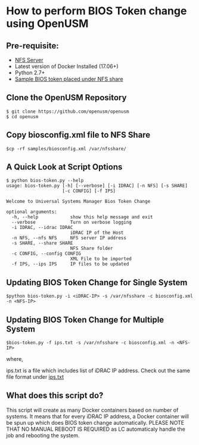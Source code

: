 # How to perform BIOS Token change using OpenUSM

## Pre-requisite:

- [NFS Server](../docs/nfs-setup.md)
- Latest version of Docker Installed (17.06+)
- Python 2.7+ 
- [Sample BIOS token placed under NFS share](../samples/biosconfig.xml)


## Clone the OpenUSM Repository


```
$ git clone https://github.com/openusm/openusm
$ cd openusm
```

## Copy biosconfig.xml file to NFS Share

```
$cp -rf samples/biosconfig.xml /var/nfsshare/
```

## A Quick Look at Script Options

```
$ python bios-token.py --help
usage: bios-token.py [-h] [--verbose] [-i IDRAC] [-n NFS] [-s SHARE]
                     [-c CONFIG] [-f IPS]

Welcome to Universal Systems Manager Bios Token Change

optional arguments:
  -h, --help            show this help message and exit
  --verbose             Turn on verbose logging
  -i IDRAC, --idrac IDRAC
                        iDRAC IP of the Host
  -n NFS, --nfs NFS     NFS server IP address
  -s SHARE, --share SHARE
                        NFS Share folder
  -c CONFIG, --config CONFIG
                        XML File to be imported
  -f IPS, --ips IPS     IP files to be updated
```

## Updating BIOS Token Change for Single System 

```
$python bios-token.py -i <iDRAC-IP> -s /var/nfsshare -c biosconfig.xml -n <NFS-IP>
```

## Updating BIOS Token Change for Multiple System


```
$bios-token.py -f ips.txt -s /var/nfsshare -c biosconfig.xml -n <NFS-IP>
```
where,

ips.txt is a file which includes list of iDRAC IP address. Check out the same file format under [ips.txt](../ips.txt)

## What does this script do?

This script will create as many Docker containers based on number of systems. It means that for every iDRAC IP address, a Docker container will be spun up which does BIOS token change automatically. PLEASE NOTE THAT NO MANUAL REBOOT IS REQUIRED as LC automaticaly handle the job and rebooting the system.
